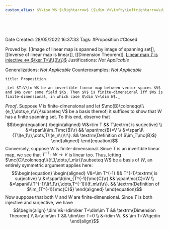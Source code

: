 ```yaml
---
custom_alias: $V\iso W$ $\Rightarrow$ ($\dim V<\infty\Leftrightarrow\dim W<\infty$)
---
```


<br />
<br />

Date Created: 28/05/2022 16:37:33
Tags: #Proposition #Closed

Proved by: [[Image of linear map is spanned by image of spanning set]], [[Inverse of linear map is linear]], [[Dimension Theorem]], [Linear map $T$ is injective $\Leftrightarrow$ $\ker T=\l\{0\r\}$](Linear%20map%20is%20injective%20iff%20kernel%20vanishes.md)
Justifications: _Not Applicable_

Generalizations: _Not Applicable_
Counterexamples: _Not Applicable_

``` ad-Proposition
title: Proposition.

_Let $T:V\to W$ be an invertible linear map between vector spaces $V$ and $W$ over some field $K$. Then $V$ is finite-dimensional iff $W$ is finite-dimensional, in which case $\dim V=\dim W$._

```

_Proof_. Suppose $V$ is finite-dimensional and let $\mc{B}\coloneqq\l\{e_1,\dots,e_n\r\}\subseteq V$ be a basis thereof; it suffices to show that $W$ has a finite spanning set. To this end, observe that
$$\begin{equation}
    \begin{aligned}
        W&=\im T && T\textrm{ is surjective} \\
        &=\span\l(\im_T\mc{B}\r) && \span\mc{B}=V \\
        &=\span\l\{T\l(e_1\r),\dots,T\l(e_n\r)\r\}. && \textrm{Definition of $\im_T\mc{B}$}
    \end{aligned}
\end{equation}$$
Conversely, suppose $W$ is finite-dimensional. Since $T$ is an invertible linear map, we see that $T^{-1}:W\to V$ is linear too. Thus, letting $\mc{C}\coloneqq\l\{f_1,\dots,f_m\r\}\subseteq W$ be a basis of $W$, an entirely symmetric argument applies here:
$$\begin{equation}
    \begin{aligned}
        V&=\im T^{-1} && T^{-1}\textrm{ is surjective} \\
        &=\span\l(\im_{T^{-1}}\mc{C}\r) && \span\mc{C}=W \\
        &=\span\l\{T^{-1}\l(f_1\r),\dots,T^{-1}\l(f_m\r)\r\}. && \textrm{Definition of $\im_{T^{-1}}\mc{C}$}
    \end{aligned}
\end{equation}$$
Now suppose that both $V$ and $W$ are finite-dimensional. Since $T$ is both injective and surjective, we have
$$\begin{align}
    \dim V&=\dim\ker T+\dim\im T && \textrm{Dimension Theorem} \\
    &=\dim\im T && \dim\ker T=0 \\
    &=\dim W. && \im T=W\qedin
\end{align}$$

